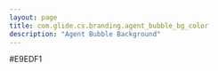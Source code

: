```yaml
---
layout: page
title: com.glide.cs.branding.agent_bubble_bg_color
description: "Agent Bubble Background"
---
```

#E9EDF1